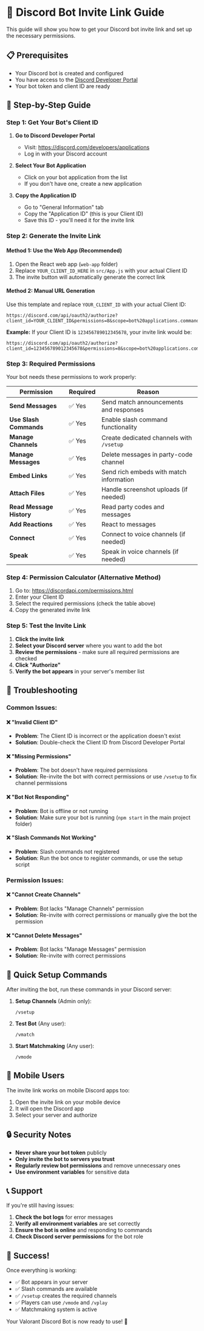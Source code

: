 # 🤖 Discord Bot Invite Link Guide

This guide will show you how to get your Discord bot invite link and set up the necessary permissions.

## 📋 Prerequisites

- Your Discord bot is created and configured
- You have access to the [Discord Developer Portal](https://discord.com/developers/applications)
- Your bot token and client ID are ready

## 🚀 Step-by-Step Guide

### Step 1: Get Your Bot's Client ID

1. **Go to Discord Developer Portal**
   - Visit: https://discord.com/developers/applications
   - Log in with your Discord account

2. **Select Your Bot Application**
   - Click on your bot application from the list
   - If you don't have one, create a new application

3. **Copy the Application ID**
   - Go to "General Information" tab
   - Copy the "Application ID" (this is your Client ID)
   - Save this ID - you'll need it for the invite link

### Step 2: Generate the Invite Link

#### Method 1: Use the Web App (Recommended)
1. Open the React web app (`web-app` folder)
2. Replace `YOUR_CLIENT_ID_HERE` in `src/App.js` with your actual Client ID
3. The invite button will automatically generate the correct link

#### Method 2: Manual URL Generation
Use this template and replace `YOUR_CLIENT_ID` with your actual Client ID:

```
https://discord.com/api/oauth2/authorize?client_id=YOUR_CLIENT_ID&permissions=8&scope=bot%20applications.commands
```

**Example:**
If your Client ID is `123456789012345678`, your invite link would be:
```
https://discord.com/api/oauth2/authorize?client_id=123456789012345678&permissions=8&scope=bot%20applications.commands
```

### Step 3: Required Permissions

Your bot needs these permissions to work properly:

| Permission | Required | Reason |
|------------|----------|---------|
| **Send Messages** | ✅ Yes | Send match announcements and responses |
| **Use Slash Commands** | ✅ Yes | Enable slash command functionality |
| **Manage Channels** | ✅ Yes | Create dedicated channels with `/vsetup` |
| **Manage Messages** | ✅ Yes | Delete messages in party-code channel |
| **Embed Links** | ✅ Yes | Send rich embeds with match information |
| **Attach Files** | ✅ Yes | Handle screenshot uploads (if needed) |
| **Read Message History** | ✅ Yes | Read party codes and messages |
| **Add Reactions** | ✅ Yes | React to messages |
| **Connect** | ✅ Yes | Connect to voice channels (if needed) |
| **Speak** | ✅ Yes | Speak in voice channels (if needed) |

### Step 4: Permission Calculator (Alternative Method)

1. Go to: https://discordapi.com/permissions.html
2. Enter your Client ID
3. Select the required permissions (check the table above)
4. Copy the generated invite link

### Step 5: Test the Invite Link

1. **Click the invite link**
2. **Select your Discord server** where you want to add the bot
3. **Review the permissions** - make sure all required permissions are checked
4. **Click "Authorize"**
5. **Verify the bot appears** in your server's member list

## 🔧 Troubleshooting

### Common Issues:

#### ❌ "Invalid Client ID"
- **Problem**: The Client ID is incorrect or the application doesn't exist
- **Solution**: Double-check the Client ID from Discord Developer Portal

#### ❌ "Missing Permissions"
- **Problem**: The bot doesn't have required permissions
- **Solution**: Re-invite the bot with correct permissions or use `/vsetup` to fix channel permissions

#### ❌ "Bot Not Responding"
- **Problem**: Bot is offline or not running
- **Solution**: Make sure your bot is running (`npm start` in the main project folder)

#### ❌ "Slash Commands Not Working"
- **Problem**: Slash commands not registered
- **Solution**: Run the bot once to register commands, or use the setup script

### Permission Issues:

#### ❌ "Cannot Create Channels"
- **Problem**: Bot lacks "Manage Channels" permission
- **Solution**: Re-invite with correct permissions or manually give the bot the permission

#### ❌ "Cannot Delete Messages"
- **Problem**: Bot lacks "Manage Messages" permission
- **Solution**: Re-invite with correct permissions

## 🎯 Quick Setup Commands

After inviting the bot, run these commands in your Discord server:

1. **Setup Channels** (Admin only):
   ```
   /vsetup
   ```

2. **Test Bot** (Any user):
   ```
   /vmatch
   ```

3. **Start Matchmaking** (Any user):
   ```
   /vmode
   ```

## 📱 Mobile Users

The invite link works on mobile Discord apps too:
1. Open the invite link on your mobile device
2. It will open the Discord app
3. Select your server and authorize

## 🔒 Security Notes

- **Never share your bot token** publicly
- **Only invite the bot to servers you trust**
- **Regularly review bot permissions** and remove unnecessary ones
- **Use environment variables** for sensitive data

## 📞 Support

If you're still having issues:

1. **Check the bot logs** for error messages
2. **Verify all environment variables** are set correctly
3. **Ensure the bot is online** and responding to commands
4. **Check Discord server permissions** for the bot role

## 🎉 Success!

Once everything is working:
- ✅ Bot appears in your server
- ✅ Slash commands are available
- ✅ `/vsetup` creates the required channels
- ✅ Players can use `/vmode` and `/vplay`
- ✅ Matchmaking system is active

Your Valorant Discord Bot is now ready to use! 🚀
